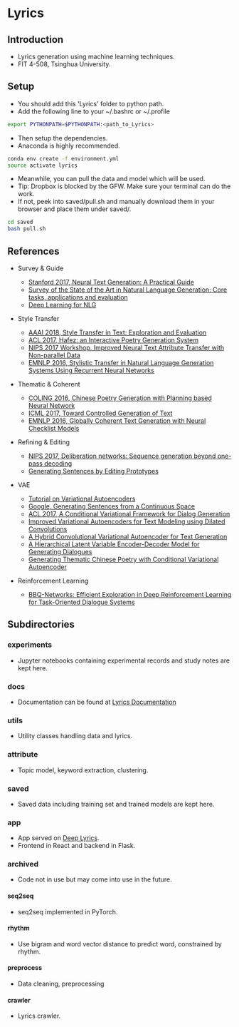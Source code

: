 # Lyrics
## Introduction
- Lyrics generation using machine learning techniques.
- FIT 4-508, Tsinghua University.

## Setup
- You should add this 'Lyrics' folder to python path.
- Add the following line to your ~/.bashrc or ~/.profile

```bash
export PYTHONPATH=$PYTHONPATH:<path_to_Lyrics>
```

- Then setup the dependencies.
- Anaconda is highly recommended.

```bash
conda env create -f environment.yml
source activate lyrics
```

- Meanwhile, you can pull the data and model which will be used.
- Tip: Dropbox is blocked by the GFW. Make sure your terminal can do the work.
- If not, peek into saved/pull.sh and manually download them in your browser and place them under saved/.

```bash
cd saved
bash pull.sh
```

## References
-   Survey & Guide
    -   [Stanford 2017, Neural Text Generation: A Practical Guide](http://arxiv.org/abs/1711.09534v1)
    -   [Survey of the State of the Art in Natural Language Generation: Core tasks, applications and evaluation](http://arxiv.org/abs/1703.09902v1)
    -   [Deep Learning for NLG](http://mi.eng.cam.ac.uk/~thw28/talks/DL4NLG_20160906.pdf)

-   Style Transfer
    -   [AAAI 2018, Style Transfer in Text: Exploration and Evaluation](http://arxiv.org/abs/1711.06861v2)
    -   [ACL 2017, Hafez: an Interactive Poetry Generation System](http://www.aclweb.org/anthology/P17-4008)
    -   [NIPS 2017 Workshop, Improved Neural Text Attribute Transfer with Non-parallel Data](http://arxiv.org/abs/1711.09395v2)
    -   [EMNLP 2016, Stylistic Transfer in Natural Language Generation Systems Using Recurrent Neural Networks](http://www.aclweb.org/old_anthology/W/W16/W16-60.pdf#page=55)

-   Thematic & Coherent
    -   [COLING 2016, Chinese Poetry Generation with Planning based Neural Network](http://arxiv.org/abs/1610.09889v2)
    -   [ICML 2017, Toward Controlled Generation of Text](http://arxiv.org/abs/1703.00955v2)
    -   [EMNLP 2016, Globally Coherent Text Generation with Neural Checklist Models](http://www.aclweb.org/anthology/D16-1032)


-   Refining & Editing
    -   [NIPS 2017, Deliberation networks: Sequence generation beyond one-pass decoding](http://papers.nips.cc/paper/6775-deliberation-networks-sequence-generation-beyond-one-pass-decoding.pdf)
    -   [Generating Sentences by Editing Prototypes](http://arxiv.org/abs/1709.08878v1)

-   VAE
    -   [Tutorial on Variational Autoencoders](http://arxiv.org/abs/1606.05908v2)
    -   [Google, Generating Sentences from a Continuous Space](http://arxiv.org/abs/1511.06349v4)
    -   [ACL 2017, A Conditional Variational Framework for Dialog Generation](http://arxiv.org/abs/1705.00316v4)
    -   [Improved Variational Autoencoders for Text Modeling using Dilated Convolutions](http://arxiv.org/abs/1702.08139v2)
    -   [A Hybrid Convolutional Variational Autoencoder for Text Generation](http://arxiv.org/abs/1702.02390v1)
    -   [A Hierarchical Latent Variable Encoder-Decoder Model for Generating Dialogues](http://arxiv.org/abs/1605.06069v3)
    -   [Generating Thematic Chinese Poetry with Conditional Variational Autoencoder](http://arxiv.org/abs/1711.07632v1)



-   Reinforcement Learning
    -   [BBQ-Networks: Efficient Exploration in Deep Reinforcement Learning for Task-Oriented Dialogue Systems](http://arxiv.org/abs/1711.05715v2)




## Subdirectories
### experiments
- Jupyter notebooks containing experimental records and study notes are kept here.

### docs
- Documentation can be found at [Lyrics Documentation](https://thucqb.github.io/Lyrics/)

### utils
- Utility classes handling data and lyrics.

### attribute
- Topic model, keyword extraction, clustering.

### saved
- Saved data including training set and trained models are kept here.

### app
- App served on [Deep Lyrics](http://deeplyrics.eastasia.cloudapp.azure.com).
- Frontend in React and backend in Flask.

### archived
- Code not in use but may come into use in the future.

#### seq2seq
- seq2seq implemented in PyTorch.

#### rhythm
- Use bigram and word vector distance to predict word, constrained by rhythm.

#### preprocess
- Data cleaning, preprocessing

#### crawler
- Lyrics crawler.



